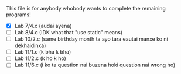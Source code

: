 This file is for anybody whobody wants to complete the remaining programs!

- [X] Lab 7/4.c (audai ayena)
- [ ] Lab 8/4.c (IDK what that "use static" means)
- [ ] Lab 10/2.c (same birthday month ta ayo tara eautai manxe ko ni dekhaidinxa)
- [ ] Lab 11/1.c (k bha k bha)
- [ ] Lab 11/2.c (k ho k ho)
- [ ] Lab 11/6.c (i ko ta question nai buzena hoki question nai wrong ho)
